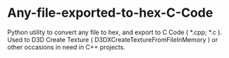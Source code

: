 # Any-file-exported-to-hex-C-Code
Python utility to convert any file to hex, and export to C Code ( *.cpp; *.c ). Used to D3D Create Texture ( D3DXCreateTextureFromFileInMemory ) or other occasions in need in C++ projects.
